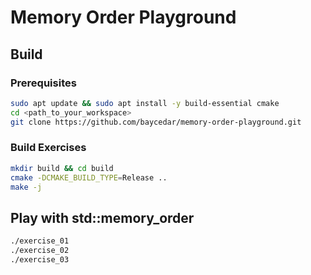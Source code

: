 # Memory Order Playground

## Build

### Prerequisites

```bash
sudo apt update && sudo apt install -y build-essential cmake
cd <path_to_your_workspace>
git clone https://github.com/baycedar/memory-order-playground.git
```

### Build Exercises

```bash
mkdir build && cd build
cmake -DCMAKE_BUILD_TYPE=Release ..
make -j
```

## Play with std::memory_order

```bash
./exercise_01
./exercise_02
./exercise_03
```
